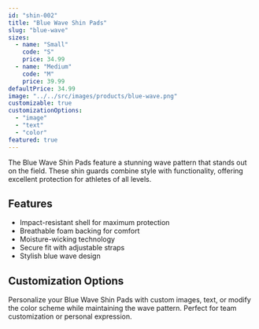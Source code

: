 ```yaml
---
id: "shin-002"
title: "Blue Wave Shin Pads"
slug: "blue-wave"
sizes:
  - name: "Small"
    code: "S"
    price: 34.99
  - name: "Medium"
    code: "M"
    price: 39.99
defaultPrice: 34.99
image: "../../src/images/products/blue-wave.png"
customizable: true
customizationOptions:
  - "image"
  - "text"
  - "color"
featured: true
---
```


The Blue Wave Shin Pads feature a stunning wave pattern that stands out on the field. These shin guards combine style with functionality, offering excellent protection for athletes of all levels.

## Features

- Impact-resistant shell for maximum protection
- Breathable foam backing for comfort
- Moisture-wicking technology
- Secure fit with adjustable straps
- Stylish blue wave design

## Customization Options

Personalize your Blue Wave Shin Pads with custom images, text, or modify the color scheme while maintaining the wave pattern. Perfect for team customization or personal expression.

